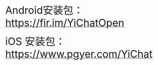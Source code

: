 
<p>
	&nbsp;
</p>
<p>
	<span style="font-size:32px;">Android安装包：</span><a class="ke-insertfile" href="https://fir.im/YiChatOpen" target="_blank"><span style="font-size:32px;">https://fir.im/YiChatOpen</span><span style="font-size:24px;"><span style="font-size:32px;"></span><span style="font-size:32px;"></span></span></a>
</p>
<p>
	<span style="font-size:32px;">iOS 安装包：</span><a class="ke-insertfile" href="https://www.pgyer.com/YiChat" target="_blank"><span style="font-size:32px;">https://www.pgyer.com/YiChat</span></a>
</p>
